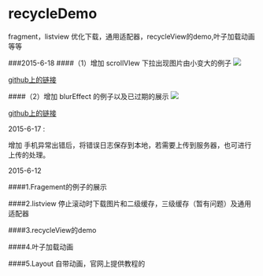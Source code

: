 # recycleDemo
 fragment，listview 优化下载，通用适配器，recycleView的demo,叶子加载动画等等

###2015-6-18
####（1）增加 scrollVIew 下拉出现图片由小变大的例子
![](http://a2.qpic.cn/psb?/V13Kv6ef3CGcA0/5UpsAb4X8USVnpfZCIOxgoLzU3Uk4MMlqR1FCbKlhmI!/b/dCgAAAAAAAAA&bo=6QC8AQAAAAAC*48!&rf=viewer_4)

[github上的链接](https://github.com/ksoichiro/Android-ObservableScrollView)


####（2）增加 blurEffect 的例子以及已过期的展示
![](http://a2.qpic.cn/psb?/V13Kv6ef3CGcA0/66LsNhNYXMtFf0rSJcQnakuR.iUrbBNAj*YyxzVGGLs!/b/dCIAAAAAAAAA&bo=6QC8AQAAAAAC*48!&rf=viewer_4)

[github上的链接](https://github.com/PomepuyN/BlurEffectForAndroidDesign)

2015-6-17 :

增加 手机异常出错后，将错误日志保存到本地，若需要上传到服务器，也可进行上传的处理。

2015-6-12

####1.Fragement的例子的展示

####2.listview 停止滚动时下载图片和二级缓存，三级缓存（暂有问题）及通用适配器

####3.recycleView的demo

####4.叶子加载动画

####5.Layout 自带动画，官网上提供教程的
